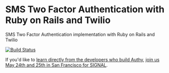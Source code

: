 # SMS Two Factor Authentication with Ruby on Rails and Twilio

SMS Two Factor Authentication implementation with Ruby on Rails and Twilio

[![Build Status](https://travis-ci.org/TwilioDevEd/sms-2fa-rails.svg?branch=master)](https://travis-ci.org/TwilioDevEd/sms-2fa-rails)

If you'd like to [learn directly from the developers who build Authy](https://www.twilio.com/signal/schedule/2crLXWsVZaA2WIkaCUyYOc/aut), [join us May 24th and 25th in San Francisco for SIGNAL](http://twilio.com/signal).  
